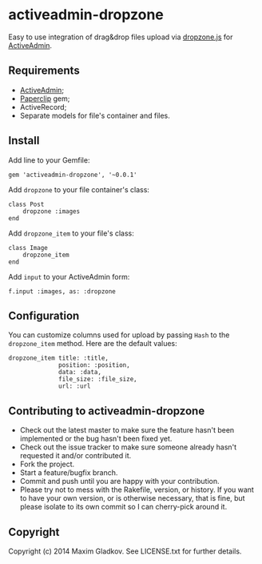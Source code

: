 # activeadmin-dropzone

Easy to use integration of drag&drop files upload via [dropzone.js](http://www.dropzonejs.com) for [ActiveAdmin](http://www.activeadmin.info).

## Requirements

* [ActiveAdmin](http://www.activeadmin.info);
* [Paperclip](https://github.com/thoughtbot/paperclip) gem;
* ActiveRecord;
* Separate models for file's container and files.

## Install

Add line to your Gemfile:

    gem 'activeadmin-dropzone', '~0.0.1'

Add `dropzone` to your file container's class: 

    class Post
        dropzone :images
    end

Add `dropzone_item` to your file's class:

    class Image
        dropzone_item
    end

Add `input` to your ActiveAdmin form:

    f.input :images, as: :dropzone
 
## Configuration

You can customize columns used for upload by passing `Hash` to the `dropzone_item` method. Here are the default values:

    dropzone_item title: :title, 
                  position: :position, 
                  data: :data, 
                  file_size: :file_size, 
                  url: :url

## Contributing to activeadmin-dropzone
 
* Check out the latest master to make sure the feature hasn't been implemented or the bug hasn't been fixed yet.
* Check out the issue tracker to make sure someone already hasn't requested it and/or contributed it.
* Fork the project.
* Start a feature/bugfix branch.
* Commit and push until you are happy with your contribution.
* Please try not to mess with the Rakefile, version, or history. If you want to have your own version, or is otherwise necessary, that is fine, but please isolate to its own commit so I can cherry-pick around it.

## Copyright

Copyright (c) 2014 Maxim Gladkov. See LICENSE.txt for
further details.